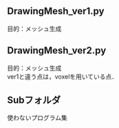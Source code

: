 ## DrawingMesh_ver1.py
目的：メッシュ生成  

## DrawingMesh_ver2.py
目的：メッシュ生成  
ver1と違う点は，voxelを用いている点．

## Subフォルダ
使わないプログラム集


